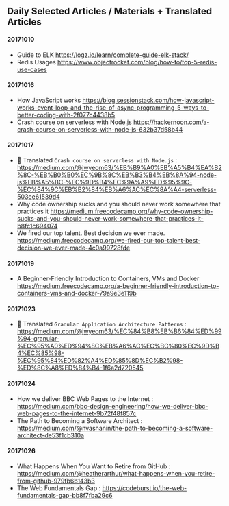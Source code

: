 ## Daily Selected Articles / Materials + Translated Articles

#### 20171010
- Guide to ELK
https://logz.io/learn/complete-guide-elk-stack/
- Redis Usages https://www.objectrocket.com/blog/how-to/top-5-redis-use-cases

#### 20171016
- How JavaScript works
https://blog.sessionstack.com/how-javascript-works-event-loop-and-the-rise-of-async-programming-5-ways-to-better-coding-with-2f077c4438b5
- Crash course on serverless with Node.js
https://hackernoon.com/a-crash-course-on-serverless-with-node-js-632b37d58b44

#### 20171017
- :star2: Translated `Crash course on serverless with Node.js` : https://medium.com/@jwyeom63/%EB%B9%A0%EB%A5%B4%EA%B2%8C-%EB%B0%B0%EC%9B%8C%EB%B3%B4%EB%8A%94-node-js%EB%A5%BC-%EC%9D%B4%EC%9A%A9%ED%95%9C-%EC%84%9C%EB%B2%84%EB%A6%AC%EC%8A%A4-serverless-503ee61539d4
- Why code ownership sucks and you should never work somewhere that practices it https://medium.freecodecamp.org/why-code-ownership-sucks-and-you-should-never-work-somewhere-that-practices-it-b8fc1c694074
- We fired our top talent. Best decision we ever made.
https://medium.freecodecamp.org/we-fired-our-top-talent-best-decision-we-ever-made-4c0a99728fde

#### 20171019
- A Beginner-Friendly Introduction to Containers, VMs and Docker
https://medium.freecodecamp.org/a-beginner-friendly-introduction-to-containers-vms-and-docker-79a9e3e119b

#### 20171023
- :star2: Translated `Granular Application Architecture Patterns` :
https://medium.com/@jwyeom63/%EC%84%B8%EB%B6%84%ED%99%94-granular-%EC%95%A0%ED%94%8C%EB%A6%AC%EC%BC%80%EC%9D%B4%EC%85%98-%EC%95%84%ED%82%A4%ED%85%8D%EC%B2%98-%ED%8C%A8%ED%84%B4-1f6a2d720545

#### 20171024
- How we deliver BBC Web Pages to the Internet : https://medium.com/bbc-design-engineering/how-we-deliver-bbc-web-pages-to-the-internet-9b72f48f857c
- The Path to Becoming a Software Architect : https://medium.com/@nvashanin/the-path-to-becoming-a-software-architect-de53f1cb310a

#### 20171026
- What Happens When You Want to Retire from GitHub : https://medium.com/@heatherarthur/what-happens-when-you-retire-from-github-979fb6b143b3
- The Web Fundamentals Gap :
https://codeburst.io/the-web-fundamentals-gap-bb8f7fba29c6

